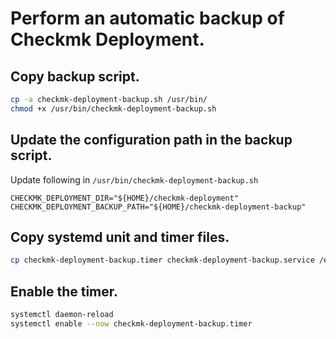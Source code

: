 # Perform an automatic backup of Checkmk Deployment.

## Copy backup script.
```bash
cp -a checkmk-deployment-backup.sh /usr/bin/
chmod +x /usr/bin/checkmk-deployment-backup.sh
```

## Update the configuration path in the backup script.
Update following in `/usr/bin/checkmk-deployment-backup.sh`
```
CHECKMK_DEPLOYMENT_DIR="${HOME}/checkmk-deployment"
CHECKMK_DEPLOYMENT_BACKUP_PATH="${HOME}/checkmk-deployment-backup"
```

## Copy systemd unit and timer files.
```bash
cp checkmk-deployment-backup.timer checkmk-deployment-backup.service /etc/systemd/system/
```

## Enable the timer.
```bash
systemctl daemon-reload
systemctl enable --now checkmk-deployment-backup.timer
```